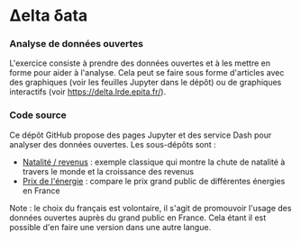 # Δelta δata

### Analyse de données ouvertes

L'exercice consiste à prendre des données ouvertes et à les mettre en forme pour aider à l'analyse. Cela peut se faire sous forme d'articles avec des graphiques (voir les feuilles Jupyter dans le dépôt) ou de graphiques interactifs (voir  https://delta.lrde.epita.fr/).

### Code source

Ce dépôt GitHub propose des pages Jupyter et des service Dash pour analyser des données ouvertes. Les sous-dépôts sont :

* [Natalité / revenus](https://github.com/oricou/delta/tree/main/population) : exemple classique qui montre la chute de natalité à travers le monde et la croissance des revenus
* [Prix de l'énergie](https://github.com/oricou/delta/tree/main/energies) : compare le prix grand public de différentes énergies en France

Note : le choix du français est volontaire, il s'agit de promouvoir l'usage
       des données ouvertes auprès du grand public en France. Cela étant il
       est possible d'en faire une version dans une autre langue.

